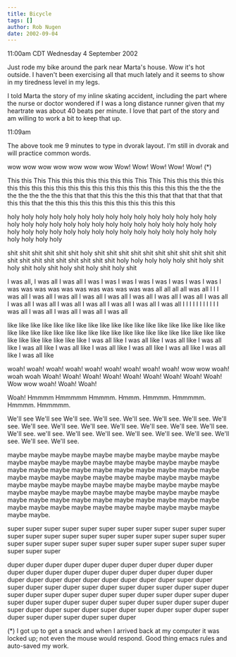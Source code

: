 ```yaml
---
title: Bicycle
tags: []
author: Rob Nugen
date: 2002-09-04
---
```


<p class=date>11:00am CDT Wednesday 4 September 2002</p>

<p>Just rode my bike around the park near Marta's house.  Wow it's hot
outside.  I haven't been exercising all that much lately and it seems
to show in my tiredness level in my legs.</p>

<p>I told Marta the story of my inline skating accident, including the
part where the nurse or doctor wondered if I was a long distance
runner given that my heartrate was about 40 beats per minute.  I love
that part of the story and am willing to work a bit to keep that up.</p>

<p class=date>11:09am</p>

<p>The above took me 9 minutes to type in dvorak layout.  I'm still in
dvorak and will practice common words.</p>

<p>wow wow wow wow wow wow wow Wow! Wow! Wow! Wow! Wow! (*)</p>

<p>This this This This  this this this this this this This This This
this this this this this this this this this this this this this this
this this this this this the the the the the the the the this that
that this this the this this that that that that that this this that
the this this this this this this this this this this</p>

<p>holy holy holy holy holy holy holy holy holy holy holy holy holy
holy holy holy holy holy holy holy holy holy holy holy holy holy holy
holy holy holy holy holy holy holy holy holy holy holy holy holy holy
holy holy holy holy holy holy holy holy</p>

<p>shit shit shit shit shit shit holy shit shit shit shit shit shit
shit shit shit shit shit shit shit shit shit shit shit shit shit shit
holy holy holy holy holy shit holy shit holy shit holy shit holy shit
holy shit holy shit</p>

<p>I was all, I was all I was all I was I was I was I was I was I was
I was I was I was was was was was was was was was was was all all all
all was all I I I was all I was all I was all I was all I was all I
was all I was all I was all I was all I was all I was all I was all I
was all I was all I was all I was all I I I I I I I I I I I was all I
was all I was all I was all I was all</p>

<p>like like like like like like like like like like like like like
like like like like like like like like like like like like like like
like like like like like like like like like like like like like like
like like like like I was all like I was all like I was all like I was
all like I was all like I was all like I was all like I was all like I
was all like I was all like I was all like</p>

<p>woah! woah! woah! woah! woah! woah! woah! woah! woah! wow wow woah!
woah woah Woah! Woah! Woah! Woah! Woah! Woah! Woah! Woah! Woah! Wow
wow woah! Woah! Woah!</p>

<p>Woah! Hmmmm Hmmmmm Hmmmm.  Hmmm. Hmmmm.  Hmmmmm.  Hmmmm.  Hmmmmm.</p>

<p>We'll see We'll see We'll see. We'll see. We'll see. We'll
see. We'll see. We'll see. We'll see.  We'll see.  We'll see. We'll
see. We'll see.  We'll see. We'll see. We'll see. we'll see. We'll
see. We'll see.  We'll see. We'll see. We'll see. We'll see. We'll
see. We'll see.</p>

<p>maybe maybe maybe maybe maybe maybe maybe maybe maybe maybe maybe
maybe maybe maybe maybe maybe maybe maybe maybe maybe maybe maybe
maybe maybe maybe maybe maybe maybe maybe maybe maybe maybe maybe
maybe maybe maybe maybe maybe maybe maybe maybe maybe maybe maybe
maybe maybe maybe maybe maybe maybe maybe maybe maybe maybe maybe
maybe maybe maybe maybe maybe maybe maybe maybe maybe maybe maybe
maybe maybe maybe maybe maybe maybe maybe maybe maybe maybe maybe
maybe maybe maybe maybe maybe.</p>

<p>super super super super super super super super super super super
super super super super super super super super super super super
super super super super super super super super super super super
super super super super super super</p>

<p>duper duper duper duper duper duper duper duper duper duper duper
duper duper duper duper duper duper duper duper duper duper duper
duper duper duper duper duper duper duper duper duper super duper
super duper super duper super duper super duper super duper super
duper super duper super duper super duper super duper super duper
super duper super duper super duper super duper super duper super
duper super duper super duper duper super duper super duper super
duper super duper super duper super duper super duper super duper</p>

<p>(*) I got up to get a snack and when I arrived back at my computer
it was locked up; not even the mouse would respond.  Good thing emacs
rules and auto-saved my work.</p>
